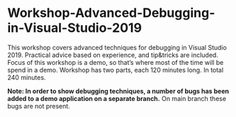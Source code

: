 # Workshop-Advanced-Debugging-in-Visual-Studio-2019
This workshop covers advanced techniques for debugging in Visual Studio 2019. Practical advice based on experience, and tip&tricks are included.
Focus of this workshop is a demo, so that’s where most of the time will be spend in a demo.
Workshop has two parts, each 120 minutes long. In total 240 minutes.

**Note:
In order to show debugging techniques, a number of bugs has been added to a demo application on a separate branch.**
On main branch these bugs are not present.
